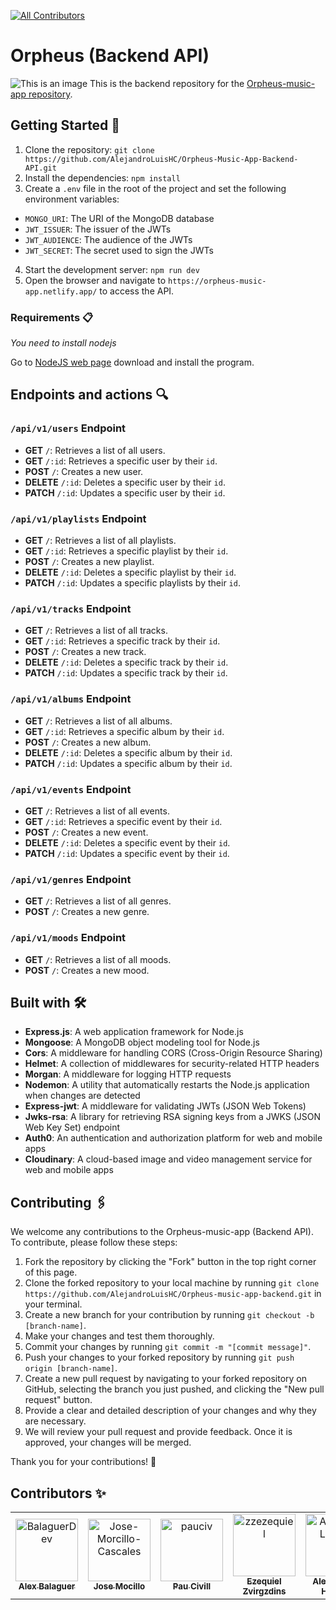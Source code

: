 [![All Contributors](https://img.shields.io/badge/all_contributors-4-orange.svg?style=flat-square)](#contributors-)
# Orpheus (Backend API)
![This is an image](https://res.cloudinary.com/drghk9p6q/image/upload/v1671122043/Final-Project-MERN/Readme/WhatsApp_Image_2022-12-15_at_17.29.42_c8gara.jpg)
This is the backend repository for the [Orpheus-music-app repository](https://github.com/AlejandroLuisHC/orpheus-music-app).

## Getting Started 🚀

1. Clone the repository: `git clone https://github.com/AlejandroLuisHC/Orpheus-Music-App-Backend-API.git`
2. Install the dependencies: `npm install`
3. Create a `.env` file in the root of the project and set the following environment variables:
- `MONGO_URI`: The URI of the MongoDB database
- `JWT_ISSUER`: The issuer of the JWTs
- `JWT_AUDIENCE`: The audience of the JWTs
- `JWT_SECRET`: The secret used to sign the JWTs
4. Start the development server: `npm run dev`
5. Open the browser and navigate to `https://orpheus-music-app.netlify.app/` to access the API.

### Requirements 📋

_You need to install nodejs_

Go to [NodeJS web page](https://nodejs.org/es/) download and install the
program.

## Endpoints and actions 🔍

### `/api/v1/users` Endpoint

- **GET** `/`: Retrieves a list of all users.
- **GET** `/:id`: Retrieves a specific user by their `id`.
- **POST** `/`: Creates a new user.
- **DELETE** `/:id`: Deletes a specific user by their `id`.
- **PATCH** `/:id`: Updates a specific user by their `id`. 

### `/api/v1/playlists` Endpoint

- **GET** `/`: Retrieves a list of all playlists.
- **GET** `/:id`: Retrieves a specific playlist by their `id`.
- **POST** `/`: Creates a new playlist.
- **DELETE** `/:id`: Deletes a specific playlist by their `id`.
- **PATCH** `/:id`: Updates a specific playlists by their `id`. 

### `/api/v1/tracks` Endpoint

- **GET** `/`: Retrieves a list of all tracks.
- **GET** `/:id`: Retrieves a specific track by their `id`.
- **POST** `/`: Creates a new track.
- **DELETE** `/:id`: Deletes a specific track by their `id`.
- **PATCH** `/:id`: Updates a specific track by their `id`. 

### `/api/v1/albums` Endpoint

- **GET** `/`: Retrieves a list of all albums.
- **GET** `/:id`: Retrieves a specific album by their `id`.
- **POST** `/`: Creates a new album.
- **DELETE** `/:id`: Deletes a specific album by their `id`.
- **PATCH** `/:id`: Updates a specific album by their `id`. 

### `/api/v1/events` Endpoint

- **GET** `/`: Retrieves a list of all events.
- **GET** `/:id`: Retrieves a specific event by their `id`.
- **POST** `/`: Creates a new event.
- **DELETE** `/:id`: Deletes a specific event by their `id`.
- **PATCH** `/:id`: Updates a specific event by their `id`. 

### `/api/v1/genres` Endpoint

- **GET** `/`: Retrieves a list of all genres.
- **POST** `/`: Creates a new genre.

### `/api/v1/moods` Endpoint

- **GET** `/`: Retrieves a list of all moods.
- **POST** `/`: Creates a new mood.

## Built with 🛠️
- **Express.js**: A web application framework for Node.js
- **Mongoose**: A MongoDB object modeling tool for Node.js
- **Cors**: A middleware for handling CORS (Cross-Origin Resource Sharing)
- **Helmet**: A collection of middlewares for security-related HTTP headers
- **Morgan**: A middleware for logging HTTP requests
- **Nodemon**: A utility that automatically restarts the Node.js application when changes are detected
- **Express-jwt**: A middleware for validating JWTs (JSON Web Tokens)
- **Jwks-rsa**: A library for retrieving RSA signing keys from a JWKS (JSON Web Key Set) endpoint
- **Auth0**: An authentication and authorization platform for web and mobile apps
- **Cloudinary**: A cloud-based image and video management service for web and mobile apps

## Contributing 🖇️

We welcome any contributions to the Orpheus-music-app (Backend API). To contribute, please follow these steps:

1. Fork the repository by clicking the "Fork" button in the top right corner of this page.
2. Clone the forked repository to your local machine by running `git clone https://github.com/AlejandroLuisHC/Orpheus-music-app-backend.git` in your terminal.
3. Create a new branch for your contribution by running `git checkout -b [branch-name]`.
4. Make your changes and test them thoroughly.
5. Commit your changes by running `git commit -m "[commit message]"`.
6. Push your changes to your forked repository by running `git push origin [branch-name]`.
7. Create a new pull request by navigating to your forked repository on GitHub, selecting the branch you just pushed, and clicking the "New pull request" button.
8. Provide a clear and detailed description of your changes and why they are necessary.
9. We will review your pull request and provide feedback. Once it is approved, your changes will be merged.

Thank you for your contributions! 🎉


## Contributors ✨
<!-- ALL-CONTRIBUTORS-LIST:START - Do not remove or modify this section -->
<!-- prettier-ignore-start -->
<!-- markdownlint-disable -->
<table>
  <tr>
    <td align="center"><a href="https://github.com/BalaguerDev"><img src="https://avatars.githubusercontent.com/u/101297683?v=4" 
    width="100px;" alt="BalaguerDev"/><br /><sub><b>Alex Balaguer</b></sub></a></td>
    <td align="center"><a href="https://github.com/Jose-Morcillo-Cascales"><img src="https://avatars.githubusercontent.com/u/85121932?v=4" width="100px;" alt="Jose-Morcillo-Cascales"/><br /><sub><b>Jose Mocillo</b></sub></a></td>
    <td align="center"><a href="https://github.com/pauciv"><img src="https://avatars.githubusercontent.com/u/99875709?v=4" 
    width="100px;" alt="pauciv"/><br /><sub><b>Pau Civill</b></sub></a></td>
    <td align="center"><a href="https://github.com/zzezequiel"><img src="https://avatars.githubusercontent.com/u/104327861?v=4" 
    width="100px;" alt="zzezequiel"/><br /><sub><b>Ezequiel Zvirgzdins</b></sub></a></td>
    <td align="center"><a href="https://github.com/AlejandroLuisHC"><img src="https://avatars.githubusercontent.com/u/57948901?v=4" width="100px;" alt="AlejandroLuisHC"/><br /><sub><b>Alejandro L. Herrero</b></sub></a></td>
  </tr>
</table>
<!-- markdownlint-restore -->
<!-- prettier-ignore-end -->

<!-- ALL-CONTRIBUTORS-LIST:END -->
